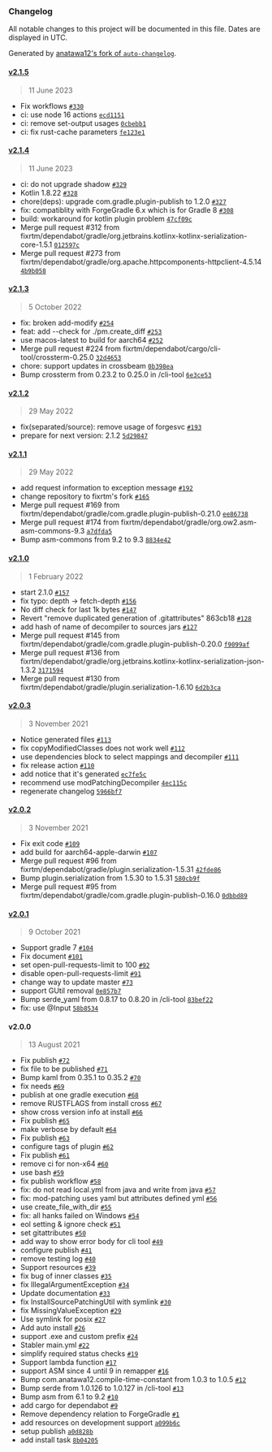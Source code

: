 ### Changelog

All notable changes to this project will be documented in this file. Dates are displayed in UTC.

Generated by [anatawa12's fork of `auto-changelog`](https://github.com/anatawa12/auto-changelog).

#### [v2.1.5](https://github.com/fixrtm/mod-patching/compare/v2.1.4...v2.1.5)

> 11 June 2023

- Fix workflows [`#330`](https://github.com/fixrtm/mod-patching/pull/330)
- ci: use node 16 actions [`ecd1151`](https://github.com/fixrtm/mod-patching/commit/ecd115152c1d76b05d79a41044300d5249c918fd)
- ci: remove set-output usages [`0cbebb1`](https://github.com/fixrtm/mod-patching/commit/0cbebb1140b824adc0ab653fece9964d5c6c49f1)
- ci: fix rust-cache parameters [`fe123e1`](https://github.com/fixrtm/mod-patching/commit/fe123e132be644903bc763d7eee01d1aa78f317b)

#### [v2.1.4](https://github.com/fixrtm/mod-patching/compare/v2.1.3...v2.1.4)

> 11 June 2023

- ci: do not upgrade shadow [`#329`](https://github.com/fixrtm/mod-patching/pull/329)
- Kotlin 1.8.22 [`#328`](https://github.com/fixrtm/mod-patching/pull/328)
- chore(deps): upgrade com.gradle.plugin-publish to 1.2.0 [`#327`](https://github.com/fixrtm/mod-patching/pull/327)
- fix: compatiblity with ForgeGradle 6.x which is for Gradle 8 [`#308`](https://github.com/fixrtm/mod-patching/pull/308)
- build: workaround for kotlin plugin problem [`47cf09c`](https://github.com/fixrtm/mod-patching/commit/47cf09c0557dc3f9edd1253fe931cd8aa62e93ee)
- Merge pull request #312 from fixrtm/dependabot/gradle/org.jetbrains.kotlinx-kotlinx-serialization-core-1.5.1 [`012597c`](https://github.com/fixrtm/mod-patching/commit/012597cc83c6bb1f6030d327fdf925f05809fae4)
- Merge pull request #273 from fixrtm/dependabot/gradle/org.apache.httpcomponents-httpclient-4.5.14 [`4b9b058`](https://github.com/fixrtm/mod-patching/commit/4b9b0586b382d65be9d44fdf83c18d7142c31aca)

#### [v2.1.3](https://github.com/fixrtm/mod-patching/compare/v2.1.2...v2.1.3)

> 5 October 2022

- fix: broken add-modify [`#254`](https://github.com/fixrtm/mod-patching/pull/254)
- feat: add --check for ./pm.create_diff [`#253`](https://github.com/fixrtm/mod-patching/pull/253)
- use macos-latest to build for aarch64 [`#252`](https://github.com/fixrtm/mod-patching/pull/252)
- Merge pull request #224 from fixrtm/dependabot/cargo/cli-tool/crossterm-0.25.0 [`32d4653`](https://github.com/fixrtm/mod-patching/commit/32d46539c0e14711154cc095c69ebf709e48b485)
- chore: support updates in crossbeam [`0b398ea`](https://github.com/fixrtm/mod-patching/commit/0b398ea695841507c3ece9b41ef05838ed8eee8d)
- Bump crossterm from 0.23.2 to 0.25.0 in /cli-tool [`6e3ce53`](https://github.com/fixrtm/mod-patching/commit/6e3ce53922cff8aa5431b94acc8f62e7b8f8c23a)

#### [v2.1.2](https://github.com/fixrtm/mod-patching/compare/v2.1.1...v2.1.2)

> 29 May 2022

- fix(separated/source): remove usage of forgesvc [`#193`](https://github.com/fixrtm/mod-patching/pull/193)
- prepare for next version: 2.1.2 [`5d29847`](https://github.com/fixrtm/mod-patching/commit/5d29847182c1b3aa1423b83c9bc83f703d75b9f5)

#### [v2.1.1](https://github.com/fixrtm/mod-patching/compare/v2.1.0...v2.1.1)

> 29 May 2022

- add request information to exception message [`#192`](https://github.com/fixrtm/mod-patching/pull/192)
- change repository to fixrtm's fork [`#165`](https://github.com/fixrtm/mod-patching/pull/165)
- Merge pull request #169 from fixrtm/dependabot/gradle/com.gradle.plugin-publish-0.21.0 [`ee86738`](https://github.com/fixrtm/mod-patching/commit/ee8673835f6c4a681532eed2014da0ab1ed8ebb9)
- Merge pull request #174 from fixrtm/dependabot/gradle/org.ow2.asm-asm-commons-9.3 [`a7dfda5`](https://github.com/fixrtm/mod-patching/commit/a7dfda588171ba2cdbcd499fbe2f72d7c6cd3b18)
- Bump asm-commons from 9.2 to 9.3 [`8834e42`](https://github.com/fixrtm/mod-patching/commit/8834e42cfb3ae5156334017034e9d716fedd3e69)

#### [v2.1.0](https://github.com/fixrtm/mod-patching/compare/v2.0.3...v2.1.0)

> 1 February 2022

- start 2.1.0 [`#157`](https://github.com/fixrtm/mod-patching/pull/157)
- fix typo: depth -&gt; fetch-depth [`#156`](https://github.com/fixrtm/mod-patching/pull/156)
- No diff check for last 1k bytes [`#147`](https://github.com/fixrtm/mod-patching/pull/147)
- Revert "remove duplicated generation of .gitattributes" 863cb18 [`#128`](https://github.com/fixrtm/mod-patching/pull/128)
- add hash of name of decompiler to sources jars [`#127`](https://github.com/fixrtm/mod-patching/pull/127)
- Merge pull request #145 from fixrtm/dependabot/gradle/com.gradle.plugin-publish-0.20.0 [`f9099af`](https://github.com/fixrtm/mod-patching/commit/f9099afc59680db9ee4e2bda21c25c65c9110fcb)
- Merge pull request #136 from fixrtm/dependabot/gradle/org.jetbrains.kotlinx-kotlinx-serialization-json-1.3.2 [`3171594`](https://github.com/fixrtm/mod-patching/commit/317159418969cdb7f6fd9d76b87698069229a535)
- Merge pull request #130 from fixrtm/dependabot/gradle/plugin.serialization-1.6.10 [`6d2b3ca`](https://github.com/fixrtm/mod-patching/commit/6d2b3cade70cd74870ec958be571a00f1c0f63e2)

#### [v2.0.3](https://github.com/fixrtm/mod-patching/compare/v2.0.2...v2.0.3)

> 3 November 2021

- Notice generated files [`#113`](https://github.com/fixrtm/mod-patching/pull/113)
- fix copyModifiedClasses does not work well [`#112`](https://github.com/fixrtm/mod-patching/pull/112)
- use dependencies block to select mappings and decompiler [`#111`](https://github.com/fixrtm/mod-patching/pull/111)
- fix release action [`#110`](https://github.com/fixrtm/mod-patching/pull/110)
- add notice that it's generated [`ec7fe5c`](https://github.com/fixrtm/mod-patching/commit/ec7fe5c9f74ff236c14320905fb7cf2851e43940)
- recommend use modPatchingDecompiler [`4ec115c`](https://github.com/fixrtm/mod-patching/commit/4ec115c813b33309ee261a710f784673c9781eaf)
- regenerate changelog [`5966bf7`](https://github.com/fixrtm/mod-patching/commit/5966bf715b8f960ce0ef53fe1688f0790b0a3b32)

#### [v2.0.2](https://github.com/fixrtm/mod-patching/compare/v2.0.1...v2.0.2)

> 3 November 2021

- Fix exit code [`#109`](https://github.com/fixrtm/mod-patching/pull/109)
- add build for aarch64-apple-darwin [`#107`](https://github.com/fixrtm/mod-patching/pull/107)
- Merge pull request #96 from fixrtm/dependabot/gradle/plugin.serialization-1.5.31 [`42fde86`](https://github.com/fixrtm/mod-patching/commit/42fde86a5ca83afa988c27ec85993f83527e6d16)
- Bump plugin.serialization from 1.5.30 to 1.5.31 [`580cb9f`](https://github.com/fixrtm/mod-patching/commit/580cb9f182324580e5ddb07bce4f689b49490026)
- Merge pull request #95 from fixrtm/dependabot/gradle/com.gradle.plugin-publish-0.16.0 [`0dbbd89`](https://github.com/fixrtm/mod-patching/commit/0dbbd8979c5fed5d41e03c8b10dfc72c86936f42)

#### [v2.0.1](https://github.com/fixrtm/mod-patching/compare/v2.0.0...v2.0.1)

> 9 October 2021

- Support gradle 7 [`#104`](https://github.com/fixrtm/mod-patching/pull/104)
- Fix document [`#101`](https://github.com/fixrtm/mod-patching/pull/101)
- set open-pull-requests-limit to 100 [`#92`](https://github.com/fixrtm/mod-patching/pull/92)
- disable open-pull-requests-limit [`#91`](https://github.com/fixrtm/mod-patching/pull/91)
- change way to update master [`#73`](https://github.com/fixrtm/mod-patching/pull/73)
- support GUtil removal [`0e857b7`](https://github.com/fixrtm/mod-patching/commit/0e857b7efb4463b447b774d0bc39d87c137f2426)
- Bump serde_yaml from 0.8.17 to 0.8.20 in /cli-tool [`83bef22`](https://github.com/fixrtm/mod-patching/commit/83bef22ff3c89ae0160a3471d5af06156d6e7ab6)
- fix: use @Input [`58b8534`](https://github.com/fixrtm/mod-patching/commit/58b853428d42d75496f0cc41e5ff67dca8937f4f)

#### v2.0.0

> 13 August 2021

- Fix publish [`#72`](https://github.com/fixrtm/mod-patching/pull/72)
- fix file to be published [`#71`](https://github.com/fixrtm/mod-patching/pull/71)
- Bump kaml from 0.35.1 to 0.35.2 [`#70`](https://github.com/fixrtm/mod-patching/pull/70)
- fix needs [`#69`](https://github.com/fixrtm/mod-patching/pull/69)
- publish at one gradle execution [`#68`](https://github.com/fixrtm/mod-patching/pull/68)
- remove RUSTFLAGS from install cross [`#67`](https://github.com/fixrtm/mod-patching/pull/67)
- show cross version info at install [`#66`](https://github.com/fixrtm/mod-patching/pull/66)
- Fix publish [`#65`](https://github.com/fixrtm/mod-patching/pull/65)
- make verbose by default [`#64`](https://github.com/fixrtm/mod-patching/pull/64)
- Fix publish [`#63`](https://github.com/fixrtm/mod-patching/pull/63)
- configure tags of plugin [`#62`](https://github.com/fixrtm/mod-patching/pull/62)
- Fix publish [`#61`](https://github.com/fixrtm/mod-patching/pull/61)
- remove ci for non-x64 [`#60`](https://github.com/fixrtm/mod-patching/pull/60)
- use bash [`#59`](https://github.com/fixrtm/mod-patching/pull/59)
- fix publish workflow [`#58`](https://github.com/fixrtm/mod-patching/pull/58)
- fix: do not read local.yml from java and write from java [`#57`](https://github.com/fixrtm/mod-patching/pull/57)
- fix: mod-patching uses yaml but attributes defined yml [`#56`](https://github.com/fixrtm/mod-patching/pull/56)
- use create_file_with_dir [`#55`](https://github.com/fixrtm/mod-patching/pull/55)
- fix: all hanks failed on Windows [`#54`](https://github.com/fixrtm/mod-patching/pull/54)
- eol setting & ignore check [`#51`](https://github.com/fixrtm/mod-patching/pull/51)
- set gitattributes [`#50`](https://github.com/fixrtm/mod-patching/pull/50)
- add way to show error body for cli tool [`#49`](https://github.com/fixrtm/mod-patching/pull/49)
- configure publish [`#41`](https://github.com/fixrtm/mod-patching/pull/41)
- remove testing log [`#40`](https://github.com/fixrtm/mod-patching/pull/40)
- Support resources [`#39`](https://github.com/fixrtm/mod-patching/pull/39)
- fix bug of inner classes [`#35`](https://github.com/fixrtm/mod-patching/pull/35)
- fix IllegalArgumentException [`#34`](https://github.com/fixrtm/mod-patching/pull/34)
- Update documentation [`#33`](https://github.com/fixrtm/mod-patching/pull/33)
- fix InstallSourcePatchingUtil with symlink [`#30`](https://github.com/fixrtm/mod-patching/pull/30)
- fix MissingValueException [`#29`](https://github.com/fixrtm/mod-patching/pull/29)
- Use symlink for posix [`#27`](https://github.com/fixrtm/mod-patching/pull/27)
- Add auto install [`#26`](https://github.com/fixrtm/mod-patching/pull/26)
- support .exe and custom prefix [`#24`](https://github.com/fixrtm/mod-patching/pull/24)
- Stabler main.yml [`#22`](https://github.com/fixrtm/mod-patching/pull/22)
- simplify required status checks [`#19`](https://github.com/fixrtm/mod-patching/pull/19)
- Support lambda function [`#17`](https://github.com/fixrtm/mod-patching/pull/17)
- support ASM since 4 until 9 in remapper [`#16`](https://github.com/fixrtm/mod-patching/pull/16)
- Bump com.anatawa12.compile-time-constant from 1.0.3 to 1.0.5 [`#12`](https://github.com/fixrtm/mod-patching/pull/12)
- Bump serde from 1.0.126 to 1.0.127 in /cli-tool [`#13`](https://github.com/fixrtm/mod-patching/pull/13)
- Bump asm from 6.1 to 9.2 [`#10`](https://github.com/fixrtm/mod-patching/pull/10)
- add cargo for dependabot [`#9`](https://github.com/fixrtm/mod-patching/pull/9)
- Remove dependency relation to ForgeGradle [`#1`](https://github.com/fixrtm/mod-patching/pull/1)
- add resources on development support [`a099b6c`](https://github.com/fixrtm/mod-patching/commit/a099b6c76faa1e12a3680b6ef73c9c8fee1957ab)
- setup publish [`a0d828b`](https://github.com/fixrtm/mod-patching/commit/a0d828b26b06de8b789d92679839025dad23c08f)
- add install task [`8b04205`](https://github.com/fixrtm/mod-patching/commit/8b042059d9abbc53c39e22bfd042667b612853f4)
